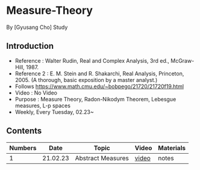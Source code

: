 # Measure-Theory

By [Gyusang Cho]
Study

## Introduction

* Reference : Walter Rudin, Real and Complex Analysis, 3rd ed., McGraw-Hill, 1987.
* Reference 2 : E. M. Stein and R. Shakarchi, Real Analysis, Princeton, 2005. (A thorough, basic exposition by a master analyst.)
* Follows https://www.math.cmu.edu/~bobpego/21720/21720f19.html
* Video : No Video
* Purpose : Measure Theory, Radon-Nikodym Theorem, Lebesgue measures, L-p spaces
* Weekly, Every Tuesday, 02.23~

## Contents

Numbers|Date|Topic|Video|Materials
-------|-------|--------|------|-------
1|21.02.23|Abstract Measures|[video](https://youtu.be/SFa0EGWOXAM)|notes
